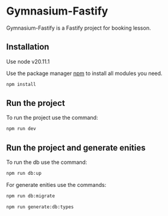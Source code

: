 # Gymnasium-Fastify

Gymnasium-Fastify is a Fastify project for booking lesson.

## Installation

Use node v20.11.1

Use the package manager [npm](https://www.npmjs.com/) to install all modules you need.

```bash
npm install
```

## Run the project

To run the project use the command:

```bash
npm run dev
```

## Run the project and generate enities

To run the db use the command:

```bash
npm run db:up
```

For generate enities use the commands:

```bash
npm run db:migrate
```

```bash
npm run generate:db:types
```

